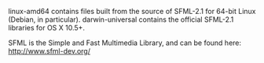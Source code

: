 linux-amd64 contains files built from the source of SFML-2.1 for 64-bit Linux (Debian, in particular).
darwin-universal contains the official SFML-2.1 libraries for OS X 10.5+.

SFML is the Simple and Fast Multimedia Library, and can be found here: http://www.sfml-dev.org/
